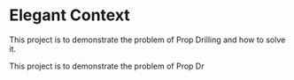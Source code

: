 # Elegant Context
This project is to demonstrate the problem of Prop Drilling and how to solve it.

This project is to demonstrate the problem of Prop Dr